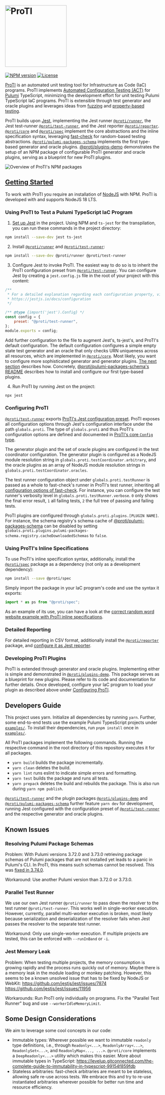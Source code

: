 # <img src="https://proti-iac.github.io/assets/img/logo.svg" alt="ProTI" width="200" />

[![NPM version](https://badge.fury.io/js/%40proti%2Fcore.svg)](https://npmjs.com/package/@proti/core)
[![License](https://img.shields.io/github/license/proti-iac/proti)](LICENSE)

[ProTI](https://proti-iac.github.io) is an automated unit testing tool for Infrastructure as Code (IaC) programs. ProTI implements [Automated Configuration Testing (ACT)](https://proti-iac.github.io/#approach) for [Pulumi](https://pulumi.com) TypeScript, minimizing the development effort for unit testing Pulumi TypeScript IaC programs. ProTI is extensible through test generator and oracle plugins and leverages ideas from [fuzzing](https://en.wikipedia.org/wiki/Fuzzing) and [property-based testing](https://en.wikipedia.org/wiki/Software_testing#Property_testing).

ProTI builds upon [Jest](https://jestjs.io/), implementing the Jest runner [`@proti/runner`](./proti-runner/), the Jest test-runner [`@proti/test-runner`](./proti-test-runner/), and the Jest reporter [`@proti/reporter`](./proti-reporter/). [`@proti/core`](./proti-core/) and [`@proti/spec`](./proti-spec/) implement the core abstractions and the inline specification syntax, leveraging [fast-check](https://fast-check.dev) for random-based testing abstractions. [`@proti/pulumi-packages-schema`](./proti-pulumi-packages-schema/) implements the first type-based generator and oracle plugins. [@proti/plugins-demo](./proti-plugins-demo/) demonstrates the setup of an NPM package of configurable ProTI generator and oracle plugins, serving as a blueprint for new ProTI plugins.

![Overview of ProTI's NPM packages](https://proti-iac.github.io/assets/img/proti-packages.svg)

## [Getting Started](https://proti-iac.github.io/#getting-started)

To work with ProTI you require an installation of [NodeJS](https://nodejs.org/) with NPM. ProTI is developed with and supports NodeJS 18 LTS.

### Using ProTI to Test a Pulumi TypeScript IaC Program

1. [Set up Jest](https://jestjs.io/docs/getting-started) in the project. Using NPM and `ts-jest` for the transpilation, you can run these commands in the project directory:

```bash
npm install --save-dev jest ts-jest
```

2. Install [`@proti/runner`](./proti-runner/) and [`@proti/test-runner`](./proti-test-runner/):

```bash
npm install --save-dev @proti/runner @proti/test-runner
```

3. Configure Jest to invoke ProTI. The easiest way to do so is to inherit the ProTI configuration preset from [`@proti/test-runner`](./proti-test-runner/). You can configure Jest by creating a `jest.config.js` file in the root of your project with this content:

```js
/**
 * For a detailed explanation regarding each configuration property, visit:
 * https://jestjs.io/docs/configuration
 */

/** @type {import('jest').Config} */
const config = {
	preset: "@proti/test-runner",
};
module.exports = config;
```

Add further configuration to the file to augment Jest's, ts-jest's, and ProTI's default configuration. The default configuration configures a simple empty state test generator and an oracle that only checks URN uniqueness across all resources, which are implemented in [`@proti/core`](./proti-core/). Most likely, you want to configure more sophisticated generator and generator plugins. [The next section](#configuring-proti) describes how. Concretely, [@proti/pulumi-packages-schema's README](./proti-pulumi-packages-schema/README.md) describes how to install and configure our first type-based plugins.

4. Run ProTI by running Jest on the project:

```bash
npx jest
```

### Configuring ProTI

[`@proti/test-runner`](./proti-test-runner/) exports [ProTI's Jest configuration preset](./proti-test-runner/src/jest-preset.ts). ProTI exposes all configuration options through Jest's configuration interface under the path `globals.proti`. The type of `globals.proti` and thus ProTI's configuration options are defined and documented in [ProTI's core `Config` type](./proti-core/src/config.ts).

The generator plugin and the set of oracle plugins are configured in the test coordinator configuration. The generator plugin is configured as a NodeJS module resolution string in `globals.proti.testCoordinator.arbitrary`, and the oracle plugins as an array of NodeJS module resolution strings in `globals.proti.testCoordinator.oracles`.

The test runner configuration object under `globals.proti.testRunner` is passed as a whole to fast-check's runner in ProTI's test runner, inheriting all [configuration options of fast-check](https://fast-check.dev/api-reference/interfaces/Parameters.html). For instance, you can configure the test runner's verbosity level in `globals.proti.testRunner.verbose`. `0` only shows the final error result, `1` all failing tests, `2` the full tree of passing and failing tests.

ProTI plugins are configured through `globals.proti.plugins.[PLUGIN NAME]`. For instance, the schema registry's schema cache of [@proti/pulumi-packages-schema](./proti-pulumi-packages-schema/) can be disabled by setting `globals.proti.plugins.pulumi-packages-schema.registry.cacheDownloadedSchemas` to `false`.

### Using ProTI's Inline Specifications

To use ProTI's inline specification syntax, additionally, install the [`@proti/spec`](./proti-spec/) package as a dependency (not only as a development dependency):

```bash
npm install --save @proti/spec
```

Simply import the package in your IaC program's code and use the syntax it exports:

```ts
import * as ps from "@proti/spec";
```

As an example of its use, you can have a look at the [correct random word website example with ProTI inline specifications](./examples/random-word-webpage/correct-proti-spec/index.ts).

### Detailed Reporting

For detailed reporting in CSV format, additionally install the [`@proti/reporter`](./proti-reporter/) package, and [configure it as Jest reporter](https://jestjs.io/docs/configuration#reporters-arraymodulename--modulename-options).

### Developing ProTI Plugins

ProTI is extended through generator and oracle plugins. Implementing either is simple and demonstrated in [`@proti/plugins-demo`](./proti-plugins-demo/). This package serves as a blueprint for new plugins. Please refer to its code and documentation for further details. Once developed, configure your IaC program to load your plugin as described above under [Configuring ProTI](#configuring-proti).

## Developers Guide

This project uses yarn. Initialize all dependencies by running `yarn`. Further, some end-to-end tests use the example Pulumi TypesScript projects under [`examples/`](./exampels/). To install their dependencies, run `pnpm install` once in [`examples/`](./exampels/).

All ProTI packages implement the following commands. Running the respective command in the root directory of this repository executes it for all packages.

* `yarn build` builds the package incrementally.
* `yarn clean` deletes the build.
* `yarn lint` runs eslint to indicate simple errors and formatting.
* `yarn test` builds the package and runs all tests.
* `yarn prepack` deletes the build and rebuilds the package. This is also run during `yarn npm publish`.

[`@proti/test-runner`](./proti-test-runner/) and the plugin packages [`@proti/plugins-demo`](./proti-plugins-demo/) and [`@proti/pulumi-packages-schema`](./proti-pulumi-packages-schema/) further feature `yarn dev` for development, running Jest configured with the configuration preset of [`@proti/test-runner`](./proti-test-runner/) and the respective generator and oracle plugins.

## Known Issues

### Resolving Pulumi Package Schemas

Problem: With Pulumi versions 3.72.0 and 3.73.0 retrieving package schemas of Pulumi packages that are not installed yet leads to a panic in Pulumi's CLI. In ProTI, this means such schemas cannot be resolved. This was [fixed in 3.74.0](https://github.com/pulumi/pulumi/issues/13279).

Workaround: Use another Pulumi version than 3.72.0 or 3.73.0.

### Parallel Test Runner

We use our own Jest runner `@proti/runner` to pass down the resolver to the test runner `@proti/test-runner`. This works well in single-worker execution. However, currently, parallel multi-worker execution is broken, most likely because serialization and deserialization of the resolver fails when Jest passes the resolver to the separate test runner.

Workaround: Only use single-worker execution. If multiple projects are tested, this can be enforced with `--runInBand` or `-i`.

### Jest Memory Leak

Problem: When testing multiple projects, the memory consumption is growing rapidly and the process runs quickly out of memory. Maybe there is a memory leak in the module loading or monkey patching. However, this seems to be a known unsolved issue that has to be fixed by NodeJS or WebKit: https://github.com/jestjs/jest/issues/7874 https://github.com/jestjs/jest/issues/11956

Workarounds: Run ProTI only individually on programs. Fix the "Parallel Test Runner" bug and use `--workerIdleMemoryLimit`.

## Some Design Considerations

We aim to leverage some cool concepts in our code:

* Immutable types: Wherever possible we want to immutable `readonly` type definitions, i.e., through `Readonly<...>`, `ReadonlyArray<...>`, `ReadonlySet<...>`, and `ReadonlyMap<..., ...>`. `@proti/core` implements a `DeepReadonly<...>` utility which makes this easier. More about immutable types in TypeScript: https://levelup.gitconnected.com/the-complete-guide-to-immutability-in-typescript-99154f859fdb
* Stateless arbitraries: fast-check arbitraries are meant to be stateless, allowing safe re-use across tests. We embrace this and try to re-use instantiated arbitraries wherever possible for better run time and resource efficiency. 
